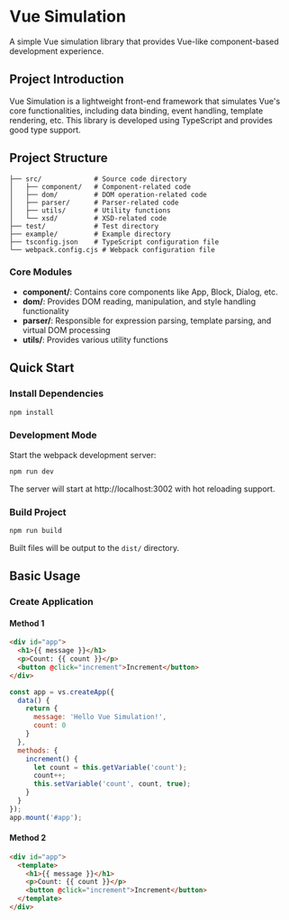 # Vue Simulation

A simple Vue simulation library that provides Vue-like component-based development experience.

## Project Introduction

Vue Simulation is a lightweight front-end framework that simulates Vue's core functionalities, including data binding, event handling, template rendering, etc. This library is developed using TypeScript and provides good type support.

## Project Structure

```
├── src/             # Source code directory
│   ├── component/   # Component-related code
│   ├── dom/         # DOM operation-related code
│   ├── parser/      # Parser-related code
│   ├── utils/       # Utility functions
│   └── xsd/         # XSD-related code
├── test/            # Test directory
├── example/         # Example directory
├── tsconfig.json    # TypeScript configuration file
└── webpack.config.cjs # Webpack configuration file
```

### Core Modules

- **component/**: Contains core components like App, Block, Dialog, etc.
- **dom/**: Provides DOM reading, manipulation, and style handling functionality
- **parser/**: Responsible for expression parsing, template parsing, and virtual DOM processing
- **utils/**: Provides various utility functions

## Quick Start

### Install Dependencies

```bash
npm install
```

### Development Mode

Start the webpack development server:

```bash
npm run dev
```

The server will start at http://localhost:3002 with hot reloading support.

### Build Project

```bash
npm run build
```

Built files will be output to the `dist/` directory.

## Basic Usage

### Create Application

#### Method 1

```html
<div id="app">
  <h1>{{ message }}</h1>
  <p>Count: {{ count }}</p>
  <button @click="increment">Increment</button>
</div>
```

```javascript
const app = vs.createApp({
  data() {
    return {
      message: 'Hello Vue Simulation!',
      count: 0
    }
  },
  methods: {
    increment() {
      let count = this.getVariable('count');
      count++;
      this.setVariable('count', count, true);
    }
  }
});
app.mount('#app');
```

#### Method 2

```html
<div id="app">
  <template>
    <h1>{{ message }}</h1>
    <p>Count: {{ count }}</p>
    <button @click="increment">Increment</button>
  </template>
</div>
```